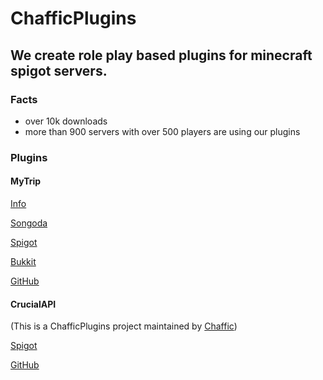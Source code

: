 # ChafficPlugins
## We create role play based plugins for minecraft spigot servers.

### Facts

- over 10k downloads
- more than 900 servers with over 500 players are using our plugins

### Plugins
#### MyTrip
[Info](https://chafficplugins.github.io/MyTrip)

[Songoda](https://songoda.com/marketplace/product/mytrip-mytrip-amazing-drugs-in-minecraft.342)

[Spigot](https://www.spigotmc.org/resources/mytrip-amazing-drugs-in-minecraft.76816/)

[Bukkit](https://dev.bukkit.org/projects/mytrip-minecraft-magic-potions)

[GitHub](https://github.com/ChafficPlugins/MyTrip)

#### CrucialAPI
(This is a ChafficPlugins project maintained by [Chaffic](https://github.com/Chafficui))

[Spigot](https://www.spigotmc.org/resources/crucialapi.86380/)

[GitHub](https://github.com/Chafficui/CrucialAPI)
